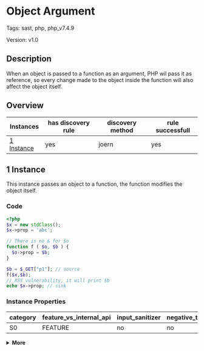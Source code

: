 [//]: # (This file is automatically generated. If you wish to make any changes, please use the JSON files and regenerate this file using the tpframework.)

# Object Argument

Tags: sast, php, php_v7.4.9

Version: v1.0

## Description

When an object is passed to a function as an argument, PHP wil pass it as reference, so every change made to the object inside the function will also affect the object itself.

## Overview

| Instances                 | has discovery rule   | discovery method   | rule successfull   |
|---------------------------|----------------------|--------------------|--------------------|
| [1 Instance](#1-instance) | yes                  | joern              | yes                |

## 1 Instance

This instance passes an object to a function, the function modifies the object itself.

### Code

```PHP
<?php
$x = new stdClass();
$x->prop = 'abc';

// There is no & for $o
function f ( $o, $b ) {
  $o->prop = $b;
}

$b = $_GET["p1"]; // source
f($x,$b);
// XSS vulnerability, it will print $b
echo $x->prop; // sink
```

### Instance Properties

| category   | feature_vs_internal_api   | input_sanitizer   | negative_test_case   | source_and_sink   |
|------------|---------------------------|-------------------|----------------------|-------------------|
| S0         | FEATURE                   | no                | no                   | no                |

<details markdown="1">
<summary>
<b>More</b></summary>

<details markdown="1">
<summary>

### Compile
</summary>

```bash
$_main:
     ; (lines=15, args=0, vars=2, tmps=9)
     ; (before optimizer)
     ; /.../PHP/23_object_argument/1_instance_23_object_argument/1_instance_23_object_argument.php:1-13
     ; return  [] RANGE[0..0]
0000 V2 = NEW 0 string("stdClass")
0001 DO_FCALL
0002 ASSIGN CV0($x) V2
0003 ASSIGN_OBJ CV0($x) string("prop")
0004 OP_DATA string("abc")
0005 T6 = FETCH_R (global) string("_GET")
0006 T7 = FETCH_DIM_R T6 string("p1")
0007 ASSIGN CV1($b) T7
0008 INIT_FCALL 2 128 string("f")
0009 SEND_VAR CV0($x) 1
0010 SEND_VAR CV1($b) 2
0011 DO_UCALL
0012 T10 = FETCH_OBJ_R CV0($x) string("prop")
0013 ECHO T10
0014 RETURN int(1)
LIVE RANGES:
     2: 0001 - 0002 (new)

f:
     ; (lines=5, args=2, vars=2, tmps=1)
     ; (before optimizer)
     ; /.../PHP/23_object_argument/1_instance_23_object_argument/1_instance_23_object_argument.php:6-8
     ; return  [] RANGE[0..0]
0000 CV0($o) = RECV 1
0001 CV1($b) = RECV 2
0002 ASSIGN_OBJ CV0($o) string("prop")
0003 OP_DATA CV1($b)
0004 RETURN null
```

</details>

<details markdown="1">
<summary>

### Discovery
</summary>

The rule first collects all `ASSIGN` calls, that are reachable by a `NEW` call in `G1`.
In `R2` all calls to `SEND` using a variable are gathered.
In the end all of the `SEND` calls are filtered and only those taken, where any element of `G1` is included.

```scala
val G1 = cpg.call("ASSIGN").reachableByFlows(cpg.call.code(".*NEW.*")).map(_.elements.last).collect{ case c : nodes.Call => c}.argument.order(0).isIdentifier.name.l.distinct
val R2 = cpg.call("SEND.*").code(".*CV.*").l
val x23 = (name, "23_object_argument_iall", R2.filter{ call => G1.exists{ h => call.argument.order(0).code.l.contains("CV($" + h + ")")} }.location.toJson);
```

| discovery method   | expected accuracy   |
|--------------------|---------------------|
| joern              | FP                  |

</details>

<details markdown="1"open>
<summary>

### Measurement
</summary>

| Tool        | Comm_1   | Comm_2   | phpSAFE   | Progpilot   | RIPS   | WAP   | Ground Truth   |
|-------------|----------|----------|-----------|-------------|--------|-------|----------------|
| 08 Jun 2021 | yes      | no       | no        | no          | no     | no    | yes            |
| 17 May 2023 | yes      | no       |           |             |        |       | yes            |

</details>

</details>
